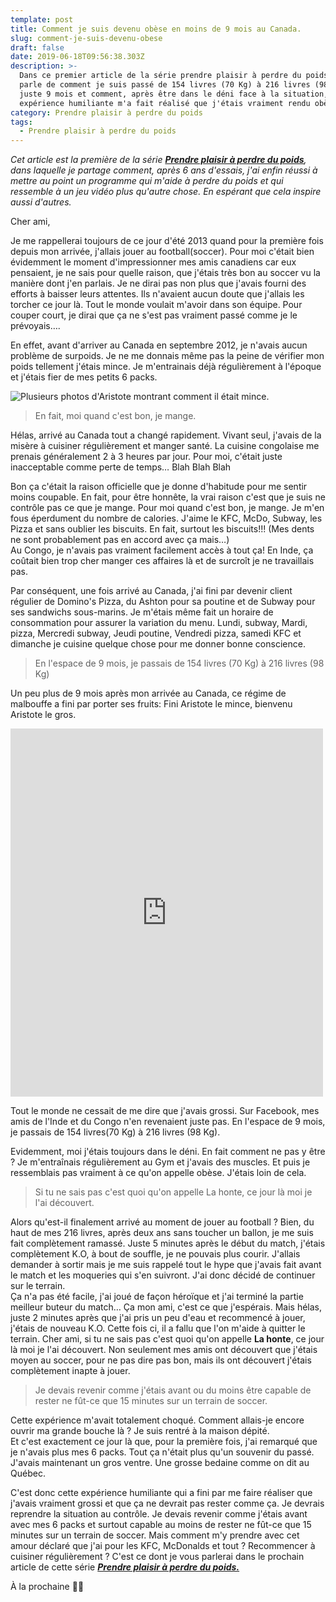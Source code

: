 ```yaml
---
template: post
title: Comment je suis devenu obèse en moins de 9 mois au Canada.
slug: comment-je-suis-devenu-obese
draft: false
date: 2019-06-18T09:56:38.303Z
description: >-
  Dans ce premier article de la série prendre plaisir à perdre du poids, je
  parle de comment je suis passé de 154 livres (70 Kg) à 216 livres (98 Kg) en
  juste 9 mois et comment, après être dans le déni face à la situation, une
  expérience humiliante m'a fait réalisé que j'étais vraiment rendu obèse.
category: Prendre plaisir à perdre du poids
tags:
  - Prendre plaisir à perdre du poids
---
```

_Cet article est la première de la série [**Prendre plaisir à perdre du poids**](https://www.didia.me/category/prendre-plaisir-a-perdre-du-poids/), dans laquelle je partage comment, après 6 ans d'essais, j'ai enfin réussi à mettre au point un programme qui m'aide à perdre du poids et qui ressemble à un jeu vidéo plus qu'autre chose. En espérant que cela inspire aussi d'autres._

Cher ami,

Je me rappellerai toujours de ce jour d'été 2013 quand pour la première fois depuis mon arrivée, j'allais jouer au football(soccer). Pour moi c'était bien évidemment le moment d'impressionner mes amis canadiens car eux pensaient, je ne sais pour quelle raison, que j'étais très bon au soccer vu la manière dont j'en parlais. Je ne dirai pas non plus que j'avais fourni des efforts à baisser leurs attentes. Ils n'avaient aucun doute que j'allais les torcher ce jour là. Tout le monde voulait m'avoir dans son équipe. Pour couper court, je dirai que ça ne s'est pas vraiment passé comme je le prévoyais….

En effet, avant d'arriver au Canada en septembre 2012, je n'avais aucun problème de surpoids. Je ne me donnais même pas la peine de vérifier mon poids tellement j'étais mince. Je m'entrainais déjà régulièrement à l'époque et j'étais fier de mes petits 6 packs.

![Plusieurs photos d'Aristote montrant comment il était mince.](/media/228699_104858502939111_5149882_n-collage.jpg "Le bon vieux temps.")

> En fait, moi quand c'est bon, je mange.

Hélas, arrivé au Canada tout a changé rapidement. Vivant seul, j'avais de la misère à cuisiner régulièrement et manger santé. La cuisine congolaise me prenais généralement 2 à 3 heures par jour. Pour moi, c'était juste inacceptable comme perte de temps… Blah Blah Blah

Bon ça c'était la raison officielle que je donne d'habitude pour me sentir moins coupable. En fait, pour être honnête, la vrai raison c'est que je suis ne contrôle pas ce que je mange. Pour moi quand c'est bon, je mange. Je m'en fous éperdument du nombre de calories. J'aime le KFC, McDo, Subway, les Pizza et sans oublier les biscuits. En fait, surtout les biscuits!!! (Mes dents ne sont probablement pas en accord avec ça mais…)\
Au Congo, je n'avais pas vraiment facilement accès à tout ça! En Inde, ça coûtait bien trop cher manger ces affaires là et de surcroît je ne travaillais pas.

Par conséquent, une fois arrivé au Canada, j'ai fini par devenir client régulier de Domino's Pizza, du Ashton pour sa poutine et de Subway pour ses sandwichs sous-marins. Je m'étais même fait un horaire de consommation pour assurer la variation du menu. Lundi, subway, Mardi, pizza, Mercredi subway, Jeudi poutine, Vendredi pizza, samedi KFC et dimanche je cuisine quelque chose pour me donner bonne conscience.

> En l'espace de 9 mois, je passais de 154 livres (70 Kg) à 216 livres (98 Kg)

Un peu plus de 9 mois après mon arrivée au Canada, ce régime de malbouffe a fini par porter ses fruits: Fini Aristote le mince, bienvenu Aristote le gros. 

<iframe src="https://www.facebook.com/plugins/post.php?href=https%3A%2F%2Fwww.facebook.com%2Fphoto.php%3Ffbid%3D464366416988316%26set%3Dpb.100002448856234.-2207520000.1560926762.%26type%3D3%26theater&width=500&show_text=true&height=589" width="500" height="589" style="border:none;overflow:hidden" scrolling="no" frameborder="0" allowTransparency="true" allow="encrypted-media"></iframe>

Tout le monde ne cessait de me dire que j'avais grossi. Sur Facebook, mes amis de l'Inde et du Congo n'en revenaient juste pas. En l'espace de 9 mois, je passais de 154 livres(70 Kg) à 216 livres (98 Kg).

Evidemment, moi j'étais toujours dans le déni. En fait comment ne pas y être ? Je m'entraînais régulièrement au Gym et j'avais des muscles. Et puis je ressemblais pas vraiment à ce qu'on appelle obèse. J'étais loin de cela.

> Si tu ne sais pas c'est quoi qu'on appelle La honte, ce jour là moi je l'ai découvert.

Alors qu'est-il finalement arrivé au moment de jouer au football ? Bien, du haut de mes 216 livres, après deux ans sans toucher un ballon, je me suis fait complètement ramassé. Juste 5 minutes après le début du match, j'étais complètement K.O, à bout de souffle, je ne pouvais plus courir. J'allais demander à sortir mais je me suis rappelé tout le hype que j'avais fait avant le match et les moqueries qui s'en suivront. J'ai donc décidé de continuer sur le terrain.\
Ça n'a pas été facile, j'ai joué de façon héroïque et j'ai terminé la partie meilleur buteur du match… Ça mon ami, c'est ce que j'espérais. Mais hélas, juste 2 minutes après que j'ai pris un peu d'eau et recommencé à jouer, j'étais de nouveau K.O. Cette fois ci, il a fallu que l'on m'aide à quitter le terrain. Cher ami, si tu ne sais pas c'est quoi qu'on appelle **La honte**, ce jour là moi je l'ai découvert. Non seulement mes amis ont découvert que j'étais moyen au soccer, pour ne pas dire pas bon, mais ils ont découvert j'étais complètement inapte à jouer.

> Je devais revenir comme j'étais avant ou du moins être capable de rester ne fût-ce que 15 minutes sur un terrain de soccer.

Cette expérience m'avait totalement choqué. Comment allais-je encore ouvrir ma grande bouche là ? Je suis rentré à la maison dépité. \
Et c'est exactement ce jour là que, pour la première fois, j'ai remarqué que je n'avais plus mes 6 packs. Tout ça n'était plus qu'un souvenir du passé. J'avais maintenant un gros ventre. Une grosse bedaine comme on dit au Québec. 

C'est donc cette expérience humiliante qui a fini par me faire réaliser que j'avais vraiment grossi et que ça ne devrait pas rester comme ça. Je devrais reprendre la situation au contrôle. Je devais revenir comme j'étais avant avec mes 6 packs et surtout capable au moins de rester ne fût-ce que 15 minutes sur un terrain de soccer. Mais comment m'y prendre avec cet amour déclaré que j'ai pour les KFC, McDonalds et tout ? Recommencer à cuisiner régulièrement ? C'est ce dont je vous parlerai dans le prochain article de cette série [**_Prendre plaisir à perdre du poids._**](https://www.didia.me/category/prendre-plaisir-a-perdre-du-poids/)

À la prochaine ✌🏾
